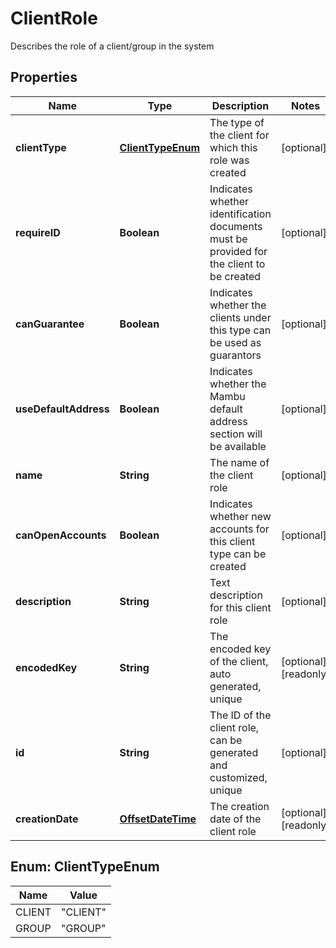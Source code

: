 

# ClientRole

Describes the role of a client/group in the system
## Properties

Name | Type | Description | Notes
------------ | ------------- | ------------- | -------------
**clientType** | [**ClientTypeEnum**](#ClientTypeEnum) | The type of the client for which this role was created |  [optional]
**requireID** | **Boolean** | Indicates whether identification documents must be provided for the client to be created |  [optional]
**canGuarantee** | **Boolean** | Indicates whether the clients under this type can be used as guarantors |  [optional]
**useDefaultAddress** | **Boolean** | Indicates whether the Mambu default address section will be available |  [optional]
**name** | **String** | The name of the client role |  [optional]
**canOpenAccounts** | **Boolean** | Indicates whether new accounts for this client type can be created |  [optional]
**description** | **String** | Text description for this client role |  [optional]
**encodedKey** | **String** | The encoded key of the client, auto generated, unique |  [optional] [readonly]
**id** | **String** | The ID of the client role, can be generated and customized, unique |  [optional]
**creationDate** | [**OffsetDateTime**](OffsetDateTime.md) | The creation date of the client role |  [optional] [readonly]



## Enum: ClientTypeEnum

Name | Value
---- | -----
CLIENT | &quot;CLIENT&quot;
GROUP | &quot;GROUP&quot;



